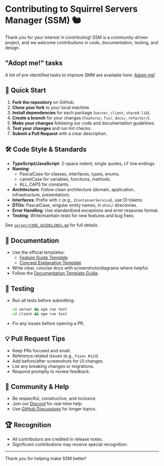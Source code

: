 # Contributing to Squirrel Servers Manager (SSM) 🐿️

Thank you for your interest in contributing! SSM is a community-driven project, and we welcome contributions in code, documentation, testing, and design.

## "Adopt me!" tasks
A list of pre-identified tasks to improve SMM are available here: [Adopt me!](https://github.com/SquirrelCorporation/SquirrelServersManager/issues?q=is%3Aissue%20state%3Aopen%20label%3A%22adopt%20me!%22)

## 🚦 Quick Start

1. **Fork the repository** on GitHub.
2. **Clone your fork** to your local machine.
3. **Install dependencies** for each package (`server`, `client`, `shared-lib`).
4. **Create a branch** for your changes (`feature/`, `fix/`, `docs/`, `refactor/`).
5. **Make your changes** following our code and documentation guidelines.
6. **Test your changes** and run lint checks.
7. **Submit a Pull Request** with a clear description.

## 🛠️ Code Style & Standards

- **TypeScript/JavaScript**: 2-space indent, single quotes, LF line endings.
- **Naming**:
  - PascalCase for classes, interfaces, types, enums.
  - camelCase for variables, functions, methods.
  - ALL_CAPS for constants.
- **Architecture**: Follow clean architecture (domain, application, infrastructure, presentation).
- **Interfaces**: Prefix with `I` (e.g., `IContainerService`), use DI tokens.
- **DTOs**: PascalCase, singular entity names, in `dtos/` directories.
- **Error Handling**: Use standardized exceptions and error response format.
- **Testing**: Write/maintain tests for new features and bug fixes.

See [`server/CODE_GUIDELINES.md`](server/CODE_GUIDELINES.md) for full details.

## 📝 Documentation

- Use the official templates:
  - [Feature Guide Template](/docs/templates/feature-guide-template.md)
  - [Concept Explanation Template](/docs/templates/concept-explanation-template.md)
- Write clear, concise docs with screenshots/diagrams where helpful.
- Follow the [Documentation Template Guide](/docs/developer/documentation-template).

## 🧪 Testing

- Run all tests before submitting:
  ```bash
  cd server && npm run test
  cd client && npm run test
  ```
- Fix any issues before opening a PR.

## 💡 Pull Request Tips

- Keep PRs focused and small.
- Reference related issues (e.g., `Fixes #123`).
- Add before/after screenshots for UI changes.
- List any breaking changes or migrations.
- Respond promptly to review feedback.

## 🤝 Community & Help

- Be respectful, constructive, and inclusive.
- Join our [Discord](https://discord.gg/cnQjsFCGKJ) for real-time help.
- Use [GitHub Discussions](https://github.com/SquirrelCorporation/SquirrelServersManager/discussions) for longer topics.

## 🏆 Recognition

- All contributors are credited in release notes.
- Significant contributions may receive special recognition.

---

Thank you for helping make SSM better! 